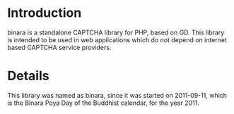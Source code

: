 # Introduction #

binara is a standalone CAPTCHA library for PHP, based on GD. This library is intended to be used in web applications which do not depend on internet based CAPTCHA service providers.


# Details #

This library was named as binara, since it was started on 2011-09-11, which is the Binara Poya Day of the Buddhist calendar, for the year 2011.